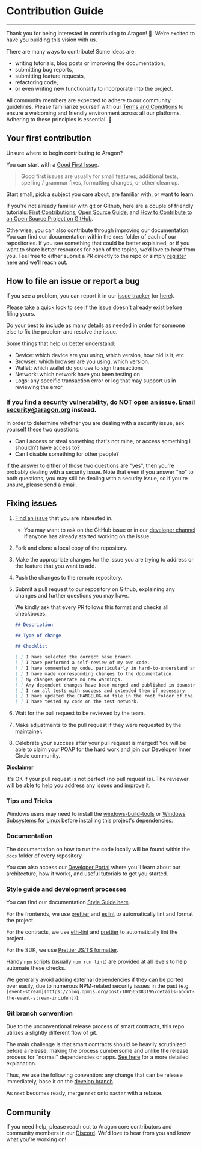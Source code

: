 # Contribution Guide

---

Thank you for being interested in contributing to Aragon! 🎉  We’re excited to have you building this vision with us.

There are many ways to contribute! Some ideas are:

- writing tutorials, blog posts or improving the documentation,
- submitting bug reports,
- submitting feature requests,
- refactoring code,
- or even writing new functionality to incorporate into the project.

All community members are expected to adhere to our community guidelines. Please familiarize yourself with our [Terms and Conditions](https://aragon.org/terms-and-conditions) to ensure a welcoming and friendly environment across all our platforms. Adhering to these principles is essential. 💙

## Your first contribution

Unsure where to begin contributing to Aragon?

You can start with a [Good First Issue](https://github.com/aragon/admin-plugin/issues?q=is%3Aissue+is%3Aopen+label%3A%22good+first+issue%22).

> Good first issues are usually for small features, additional tests, spelling / grammar fixes, formatting changes, or other clean up.

Start small, pick a subject you care about, are familiar with, or want to learn.

If you're not already familiar with git or Github, here are a couple of friendly tutorials: [First Contributions](https://github.com/firstcontributions/first-contributions), [Open Source Guide](https://opensource.guide/), and [How to Contribute to an Open Source Project on GitHub](https://egghead.io/series/how-to-contribute-to-an-open-source-project-on-github).

Otherwise, you can also contribute through improving our documentation. You can find our documentation within the `docs` folder of each of our repositories. If you see something that could be better explained, or if you want to share better resources for each of the topics, we’d love to hear from you. Feel free to either submit a PR directly to the repo or simply [register here](https://aragonteam.typeform.com/to/QJyKtESU) and we’ll reach out.

## How to file an issue or report a bug

If you see a problem, you can report it in our [issue tracker](https://github.com/aragon/admin-plugin/issues) (or [here](https://aragonteam.typeform.com/to/QJyKtESU)).

Please take a quick look to see if the issue doesn't already exist before filing yours.

Do your best to include as many details as needed in order for someone else to fix the problem and resolve the issue.

Some things that help us better understand:

- Device: which device are you using, which version, how old is it, etc
- Browser: which browser are you using, which version..
- Wallet: which wallet do you use to sign transactions
- Network: which network have you been testing on
- Logs: any specific transaction error or log that may support us in reviewing the error

### If you find a security vulnerability, do NOT open an issue. Email [security@aragon.org](mailto:security@aragon.org) instead.

In order to determine whether you are dealing with a security issue, ask yourself these two questions:

- Can I access or steal something that's not mine, or access something I shouldn't have access to?
- Can I disable something for other people?

If the answer to either of those two questions are "yes", then you're probably dealing with a security issue. Note that even if you answer "no" to both questions, you may still be dealing with a security issue, so if you're unsure, please send a email.

## Fixing issues

1. [Find an issue](https://github.com/aragon/admin-plugin/issues) that you are interested in.
   - You may want to ask on the GitHub issue or in our [developer channel](https://discord.com/channels/672466989217873929/742442842474938478) if anyone has already started working on the issue.
2. Fork and clone a local copy of the repository.
3. Make the appropriate changes for the issue you are trying to address or the feature that you want to add.
4. Push the changes to the remote repository.
5. Submit a pull request to our repository on Github, explaining any changes and further questions you may have.

   We kindly ask that every PR follows this format and checks all checkboxes.

   ```markdown
   ## Description

   ## Type of change

   ## Checklist

   [ ] I have selected the correct base branch.
   [ ] I have performed a self-review of my own code.
   [ ] I have commented my code, particularly in hard-to-understand areas.
   [ ] I have made corresponding changes to the documentation.
   [ ] My changes generate no new warnings.
   [ ] Any dependent changes have been merged and published in downstream modules.
   [ ] I ran all tests with success and extended them if necessary.
   [ ] I have updated the CHANGELOG.md file in the root folder of the package after the [UPCOMING] title and before the latest version.
   [ ] I have tested my code on the test network.
   ```

6. Wait for the pull request to be reviewed by the team.
7. Make adjustments to the pull request if they were requested by the maintainer.
8. Celebrate your success after your pull request is merged! You will be able to claim your POAP for the hard work and join our Developer Inner Circle community.

**Disclaimer**

It's OK if your pull request is not perfect (no pull request is). The reviewer will be able to help you address any issues and improve it.

### Tips and Tricks

Windows users may need to install the [windows-build-tools](https://www.npmjs.com/package/windows-build-tools) or [Windows Subsystems for Linux](https://en.wikipedia.org/wiki/Windows_Subsystem_for_Linux) before installing this project's dependencies.

### Documentation

The documentation on how to run the code locally will be found within the `docs` folder of every repository.

You can also access our [Developer Portal](https://devs.aragon.org) where you’ll learn about our architecture, how it works, and useful tutorials to get you started.

### Style guide and development processes

You can find our documentation [Style Guide here](https://www.notion.so/Documentation-Style-Guide-07c88cec18114b0aac88e8f0ba289976).

For the frontends, we use [prettier](https://prettier.io/) and [eslint](https://eslint.org/) to automatically lint and format the project.

For the contracts, we use [eth-lint](https://github.com/duaraghav8/Ethlint) and [prettier](https://prettier.io/) to automatically lint the project.

For the SDK, we use [Prettier JS/TS formatter](https://prettier.io/docs/en/editors.html).

Handy `npm` scripts (usually `npm run lint`) are provided at all levels to help automate these checks.

We generally avoid adding external dependencies if they can be ported over easily, due to numerous NPM-related security issues in the past (e.g. `[event-stream](https://blog.npmjs.org/post/180565383195/details-about-the-event-stream-incident)`).

### Git branch convention

Due to the unconventional release process of smart contracts, this repo utilizes a slightly different flow of git.

The main challenge is that smart contracts should be heavily scrutinized before a release, making the process cumbersome and unlike the release process for "normal" dependencies or apps. [See here](https://forum.aragon.org/t/git-branch-convention-for-aragon-repos/298/3) for a more detailed explanation.

Thus, we use the following convention: any change that can be release immediately, base it on the [develop branch](https://github.com/aragon/admin-plugin/tree/develop).

As `next` becomes ready, merge `next` onto `master` with a rebase.

## Community

If you need help, please reach out to Aragon core contributors and community members in our [Discord](https://discord.gg/aragon-672466989217873929). We'd love to hear from you and know what you're working on!
